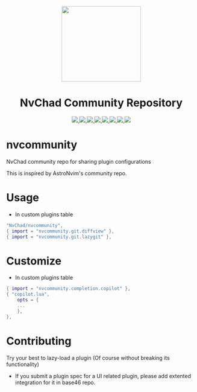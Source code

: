 
<div align="center" id="madewithlua">
    <img src="https://nvchad.com/logo.svg" width=210", height="200">
</div>

<h1 align="center">NvChad Community Repository</h1>

<p align="center">
    <a href="https://github.com/NvChad/nvcommunity/tree/main/lua/nvcommunity/completion">
      <img src="https://img.shields.io/github/directory-file-count/NvChad/nvcommunity/lua/nvcommunity/completion?label=Completion-Plugins&style=for-the-badge&logo=neovim&logoColor=D9E0EE&labelColor=302D41&color=f5a97f"/>
    </a>
    <a href="https://github.com/NvChad/nvcommunity/tree/main/lua/nvcommunity/diagnostics">
      <img src="https://img.shields.io/github/directory-file-count/NvChad/nvcommunity/lua/nvcommunity/diagnostics?label=Diagnostics-Plugins&style=for-the-badge&logo=neovim&logoColor=D9E0EE&labelColor=302D41&color=a6da95"/>
    </a>
    <a href="https://github.com/NvChad/nvcommunity/tree/main/lua/nvcommunity/editor">
      <img src="https://img.shields.io/github/directory-file-count/NvChad/nvcommunity/lua/nvcommunity/editor?label=Editor-Plugins&style=for-the-badge&logo=neovim&logoColor=D9E0EE&labelColor=302D41&color=8bd5ca"/>
    </a>
    <a href="https://github.com/NvChad/nvcommunity/tree/main/lua/nvcommunity/folds">
      <img src="https://img.shields.io/github/directory-file-count/NvChad/nvcommunity/lua/nvcommunity/folds?label=Folds-Plugins&style=for-the-badge&logo=neovim&logoColor=D9E0EE&labelColor=302D41&color=91d7e3"/>
    </a>
    <a href="https://github.com/NvChad/nvcommunity/tree/main/lua/nvcommunity/git">
      <img src="https://img.shields.io/github/directory-file-count/NvChad/nvcommunity/lua/nvcommunity/git?label=Git-Plugins&style=for-the-badge&logo=neovim&logoColor=D9E0EE&labelColor=302D41&color=7dc4e4"/>
    </a>
    <a href="https://github.com/NvChad/nvcommunity/tree/main/lua/nvcommunity/lsp">
      <img src="https://img.shields.io/github/directory-file-count/NvChad/nvcommunity/lua/nvcommunity/lsp?label=LSP-Plugins&style=for-the-badge&logo=neovim&logoColor=D9E0EE&labelColor=302D41&color=f4dbd6"/>
    </a>
    <a href="https://github.com/NvChad/nvcommunity/tree/main/lua/nvcommunity/motion">
      <img src="https://img.shields.io/github/directory-file-count/NvChad/nvcommunity/lua/nvcommunity/motion?label=Motion-Plugins&style=for-the-badge&logo=neovim&logoColor=D9E0EE&labelColor=302D41&color=c6a0f6"/>
    </a>
    <a href="https://github.com/NvChad/nvcommunity/tree/main/lua/nvcommunity/tools/presence">
      <img src="https://img.shields.io/github/directory-file-count/NvChad/nvcommunity/lua/nvcommunity/tools/presence?label=Tools/Presence-Plugins&style=for-the-badge&logo=neovim&logoColor=D9E0EE&labelColor=302D41&color=ee99a0"/>
    </a>
   
</p>


# nvcommunity

NvChad community repo for sharing plugin configurations

This is inspired by AstroNvim's community repo.

# Usage

- In custom plugins table

```lua
"NvChad/nvcommunity",
{ import = "nvcommunity.git.diffview" },
{ import = "nvcommunity.git.lazygit" },
```

# Customize

- In custom plugins table

```lua
{ import = "nvcommunity.completion.copilot" },
{ "copilot.lua",
    opts = {
    ...
    },
},
```

# Contributing

Try your best to lazy-load a plugin (Of course without breaking its functionality)

- If you submit a plugin spec for a UI related plugin, please add extented integration for it in base46 repo.
